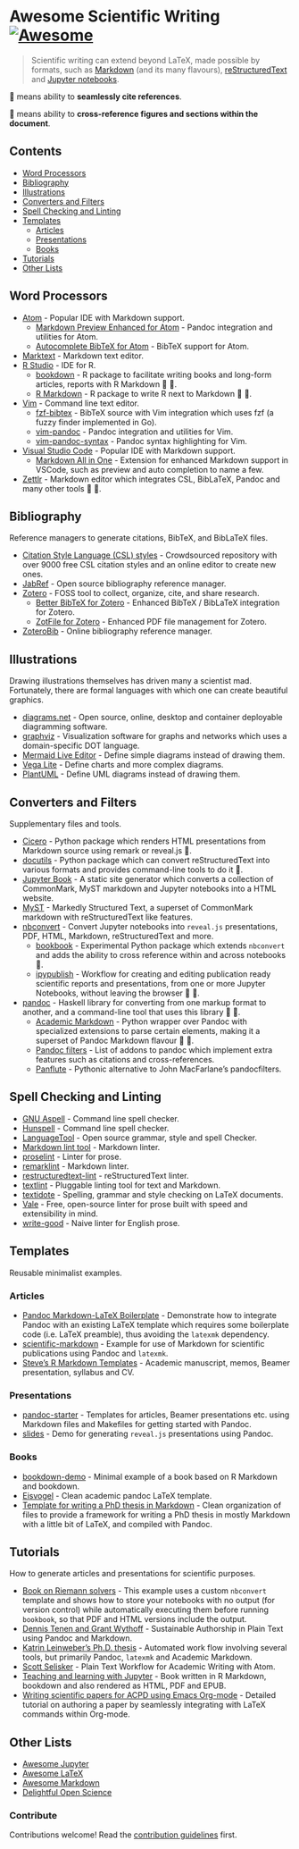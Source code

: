 # Awesome Scientific Writing [![Awesome](https://awesome.re/badge-flat.svg)](https://github.com/sindresorhus/awesome)

> Scientific writing can extend beyond LaTeX, made possible by formats, such as [Markdown](https://daringfireball.net/projects/markdown/) (and its many flavours), [reStructuredText](https://docutils.sourceforge.io/rst.html) and [Jupyter notebooks](https://jupyter.org/).

:bookmark: means ability to **seamlessly cite references**.

:link: means ability to **cross-reference figures and sections within the document**.

## Contents

- [Word Processors](#word-processors)
- [Bibliography](#bibliography)
- [Illustrations](#illustrations)
- [Converters and Filters](#converters-and-filters)
- [Spell Checking and Linting](#spell-checking-and-linting)
- [Templates](#templates)
  - [Articles](#articles)
  - [Presentations](#presentations)
  - [Books](#books)
- [Tutorials](#tutorials)
- [Other Lists](#other-lists)

## Word Processors

- [Atom](https://atom.io) - Popular IDE with Markdown support.
  - [Markdown Preview Enhanced for Atom](https://github.com/shd101wyy/markdown-preview-enhanced) - Pandoc integration and utilities for Atom.
  - [Autocomplete BibTeX for Atom](https://github.com/apcshields/autocomplete-bibtex) - BibTeX support for Atom.
- [Marktext](https://marktext.app/) - Markdown text editor.
- [R Studio](https://github.com/rstudio/rstudio) - IDE for R.
  - [bookdown](https://github.com/rstudio/bookdown) - R package to facilitate writing books and long-form articles, reports with R Markdown :bookmark: :link:.
  - [R Markdown](https://rmarkdown.rstudio.com/) - R package to write R next to Markdown :bookmark: :link:.
- [Vim](https://www.vim.org/) - Command line text editor.
  - [fzf-bibtex](https://github.com/msprev/fzf-bibtex/#readme) - BibTeX source with Vim integration which uses fzf (a fuzzy finder implemented in Go).
  - [vim-pandoc](https://github.com/vim-pandoc/vim-pandoc) - Pandoc integration and utilities for Vim.
  - [vim-pandoc-syntax](https://github.com/vim-pandoc/vim-pandoc-syntax) - Pandoc syntax highlighting for Vim.
- [Visual Studio Code](https://code.visualstudio.com/) - Popular IDE with Markdown support.
  - [Markdown All in One](https://github.com/yzhang-gh/vscode-markdown/#readme) - Extension for enhanced Markdown support in VSCode, such as preview and auto completion to name a few.
- [Zettlr](https://www.zettlr.com/) - Markdown editor which integrates CSL, BibLaTeX, Pandoc and many other tools :bookmark: :link:.

## Bibliography

Reference managers to generate citations, BibTeX, and BibLaTeX files.

- [Citation Style Language (CSL) styles](https://editor.citationstyles.org/) - Crowdsourced repository with over 9000 free CSL citation styles and an online editor to create new ones.
- [JabRef](https://www.jabref.org/) - Open source bibliography reference manager.
- [Zotero](https://www.zotero.org/) - FOSS tool to collect, organize, cite, and share research.
  - [Better BibTeX for Zotero](https://retorque.re/zotero-better-bibtex/) - Enhanced BibTeX / BibLaTeX integration for Zotero.
  - [ZotFile for Zotero](http://zotfile.com/) - Enhanced PDF file management for Zotero.
- [ZoteroBib](https://zbib.org/) - Online bibliography reference manager.

## Illustrations

Drawing illustrations themselves has driven many a scientist mad. Fortunately, there are formal languages with which one can create beautiful graphics.

- [diagrams.net](https://www.diagrams.net/) - Open source, online, desktop and container deployable diagramming software.
- [graphviz](https://graphviz.org/) - Visualization software for graphs and networks which uses a domain-specific DOT language.
- [Mermaid Live Editor](https://mermaid-js.github.io/mermaid-live-editor/) - Define simple diagrams instead of drawing them.
- [Vega Lite](https://vega.github.io/vega-lite/examples/) - Define charts and more complex diagrams.
- [PlantUML](https://plantuml.com/) - Define UML diagrams instead of drawing them.

## Converters and Filters

Supplementary files and tools.

- [Cicero](https://cicero.xyz/) - Python package which renders HTML presentations from Markdown source using remark or reveal.js :link:.
- [docutils](https://docutils.sourceforge.io/docs/) - Python package which can convert reStructuredText into various formats and provides command-line tools to do it :link:.
- [Jupyter Book](https://jupyterbook.org/) - A static site generator which converts a collection of CommonMark, MyST markdown and Jupyter notebooks into a HTML website.
- [MyST](https://myst-parser.readthedocs.io/en/latest/) - Markedly Structured Text, a superset of CommonMark markdown with reStructuredText like features.
- [nbconvert](https://nbconvert.readthedocs.io/en/latest/) - Convert Jupyter notebooks into `reveal.js` presentations, PDF, HTML, Markdown, reStructuredText and more.
  - [bookbook](https://github.com/takluyver/bookbook/#readme) - Experimental Python package which extends `nbconvert` and adds the ability to cross reference within and across notebooks :link:.
  - [ipypublish](https://github.com/chrisjsewell/ipypublish/#readme) - Workflow for creating and editing publication ready scientific reports and presentations, from one or more Jupyter Notebooks, without leaving the browser :bookmark: :link:.
- [pandoc](https://pandoc.org/MANUAL) - Haskell library for converting from one markup format to another, and a command-line tool that uses this library :bookmark: :link:.
  - [Academic Markdown](https://github.com/smathot/academicmarkdown#readme) - Python wrapper over Pandoc with specialized extensions to parse certain elements, making it a superset of Pandoc Markdown flavour :bookmark: :link:.
  - [Pandoc filters](https://github.com/jgm/pandoc/wiki/Pandoc-Filters) - List of addons to pandoc which implement extra features such as citations and cross-references.
  - [Panflute](http://scorreia.com/software/panflute/) - Pythonic alternative to John MacFarlane’s pandocfilters.

## Spell Checking and Linting

- [GNU Aspell](http://aspell.net/) - Command line spell checker.
- [Hunspell](http://hunspell.github.io/) - Command line spell checker.
- [LanguageTool](https://languagetool.org/) - Open source grammar, style and spell Checker.
- [Markdown lint tool](https://github.com/markdownlint/markdownlint) - Markdown linter.
- [proselint](http://proselint.com/) - Linter for prose.
- [remarklint](https://github.com/remarkjs/remark-lint) - Markdown linter.
- [restructuredtext-lint](https://github.com/twolfson/restructuredtext-lint) - reStructuredText linter.
- [textlint](https://textlint.github.io/) - Pluggable linting tool for text and Markdown.
- [textidote](https://sylvainhalle.github.io/textidote/) - Spelling, grammar and style checking on LaTeX documents.
- [Vale](https://errata-ai.github.io/vale/) - Free, open-source linter for prose built with speed and extensibility in mind.
- [write-good](https://github.com/btford/write-good) - Naive linter for English prose.

## Templates

Reusable minimalist examples.

### Articles

- [Pandoc Markdown-LaTeX Boilerplate](https://github.com/davecap/markdown-latex-boilerplate/#readme) - Demonstrate how to integrate Pandoc with an existing LaTeX template which requires some boilerplate code (i.e. LaTeX preamble), thus avoiding the `latexmk` dependency.
- [scientific-markdown](https://github.com/JensErat/scientific-markdown/#readme) - Example for use of Markdown for scientific publications using Pandoc and `latexmk`.
- [Steve’s R Markdown Templates](https://github.com/svmiller/svm-r-markdown-templates/) - Academic manuscript, memos, Beamer presentation, syllabus and CV.

### Presentations

- [pandoc-starter](https://github.com/jez/pandoc-starter/#readme) - Templates for articles, Beamer presentations etc. using Markdown files and Makefiles for getting started with Pandoc.
- [slides](https://github.com/cgroll/slides/#readme) - Demo for generating `reveal.js` presentations using Pandoc.

### Books

- [bookdown-demo](https://github.com/rstudio/bookdown-demo/#readme) - Minimal example of a book based on R Markdown and bookdown.
- [Eisvogel](https://github.com/Wandmalfarbe/pandoc-latex-template) - Clean academic pandoc LaTeX template.
- [Template for writing a PhD thesis in Markdown](https://github.com/tompollard/phd_thesis_markdown#readme) - Clean organization of files to provide a framework for writing a PhD thesis in mostly Markdown with a little bit of LaTeX, and compiled with Pandoc.

## Tutorials

How to generate articles and presentations for scientific purposes.

- [Book on Riemann solvers](https://github.com/clawpack/riemann_book/#readme) - This example uses a custom `nbconvert` template and shows how to store your notebooks with no output (for version control) while automatically executing them before running `bookbook`, so that PDF and HTML versions include the output.
- [Dennis Tenen and Grant Wythoff](https://programminghistorian.org/en/lessons/sustainable-authorship-in-plain-text-using-pandoc-and-markdown) - Sustainable Authorship in Plain Text using Pandoc and Markdown.
- [Katrin Leinweber’s Ph.D. thesis](https://github.com/katrinleinweber/PhD-thesis/#readme) - Automated work flow involving several tools, but primarily Pandoc, `latexmk` and Academic Markdown.
- [Scott Selisker](http://u.arizona.edu/~selisker/post/workflow/) - Plain Text Workflow for Academic Writing with Atom.
- [Teaching and learning with Jupyter](https://github.com/jupyter4edu/jupyter-edu-book/#readme) - Book written in R Markdown, bookdown and also rendered as HTML, PDF and EPUB.
- [Writing scientific papers for ACPD using Emacs Org-mode](https://www.draketo.de/english/emacs/writing-papers-in-org-mode-acpd) - Detailed tutorial on authoring a paper by seamlessly integrating with LaTeX commands within Org-mode.

## Other Lists

- [Awesome Jupyter](https://github.com/markusschanta/awesome-jupyter/#renderingpublishingconversion)
- [Awesome LaTeX](https://github.com/egeerardyn/awesome-LaTeX/#readme)
- [Awesome Markdown](https://github.com/BubuAnabelas/awesome-markdown/#readme)
- [Delightful Open Science](https://codeberg.org/teaserbot-labs/delightful-open-science)

### Contribute

Contributions welcome! Read the [contribution guidelines](CONTRIBUTING.md) first.
